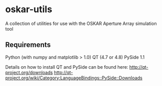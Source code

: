oskar-utils
===========

A collection of utilities for use with the OSKAR Aperture Array simulation tool


Requirements
-------------
Python (with numpy and matplotlib > 1.0)
QT (4.7 or 4.8)
PySide 1.1

Details on how to install QT and PySide can be found here:
http://qt-project.org/downloads
http://qt-project.org/wiki/Category:LanguageBindings::PySide::Downloads